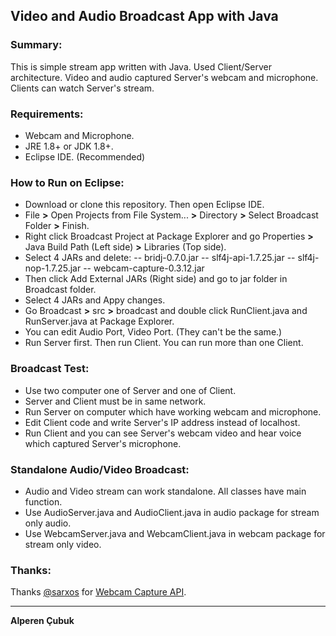 ## Video and Audio Broadcast App with Java

### Summary:

This is simple stream app written with Java. Used Client/Server architecture. Video and audio captured Server's webcam and microphone. Clients can watch Server's stream.

###   Requirements:
- Webcam and Microphone.
- JRE 1.8+ or JDK 1.8+.
- Eclipse IDE. (Recommended)
  
### How to Run on Eclipse:

- Download or clone this repository. Then open Eclipse IDE.
- File **>** Open Projects from File System... **>** Directory **>** Select Broadcast Folder **>** Finish.
- Right click Broadcast Project at Package Explorer and go Properties **>** Java Build Path (Left side) **>** Libraries (Top side).
- Select 4 JARs and delete:
-- bridj-0.7.0.jar
-- slf4j-api-1.7.25.jar
-- slf4j-nop-1.7.25.jar
-- webcam-capture-0.3.12.jar
- Then click Add External JARs (Right side) and go to jar folder in Broadcast folder.
- Select 4 JARs and Appy changes.
- Go Broadcast **>** src **>** broadcast and double click RunClient.java and RunServer.java at Package Explorer.
- You can edit Audio Port, Video Port. (They can't be the same.)
- Run Server first. Then run Client. You can run more than one Client.

### Broadcast Test:
- Use two computer one of Server and one of Client.
- Server and Client must be in same network.
- Run Server on computer which have working webcam and microphone.
- Edit Client code and write Server's IP address instead of localhost.
- Run Client and you can see Server's webcam video and hear voice which captured Server's microphone.

### Standalone Audio/Video Broadcast:

- Audio and Video stream can work standalone. All classes have main function. 
- Use AudioServer.java and AudioClient.java in audio package for stream only audio.
- Use WebcamServer.java and WebcamClient.java in webcam package for stream only video.

### Thanks:

Thanks [@sarxos](https://github.com/sarxos) for [Webcam Capture API](https://github.com/sarxos/webcam-capture).

---

**Alperen Çubuk**